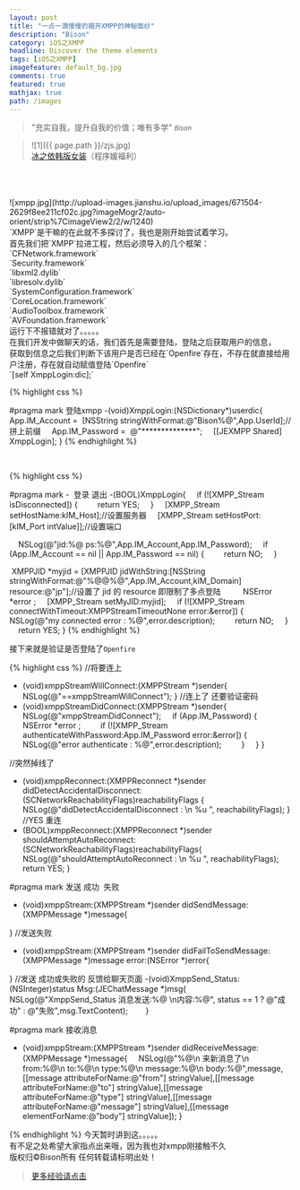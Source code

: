 ```yaml
---
layout: post
title: "一点一滴慢慢的揭开XMPP的神秘面纱"
description: "Bison"
category: iOS之XMPP
headline: Discover the theme elements
tags: [iOS之XMPP]
imagefeature: default_bg.jpg
comments: true
featured: true
mathjax: true
path: /images
---
```


>&quot;充实自我，提升自我的价值；唯有多学&quot;
><small><cite title="Plato">Bison</cite></small>

>![1]({{ page.path }}/zjs.jpg)<br>
>[冰之依韩版女装](http://allluckly.taobao.com/)（程序媛福利）
<br>
<br>
<br>
![xmpp.jpg](http://upload-images.jianshu.io/upload_images/671504-2629f8ee211cf02c.jpg?imageMogr2/auto-orient/strip%7CimageView2/2/w/1240)<br>
`XMPP`是干嘛的在此就不多探讨了，我也是刚开始尝试着学习。<br>
首先我们把`XMPP`拉进工程，然后必须导入的几个框架：<br>
`CFNetwork.framework`<br>
`Security.framework`<br>
`libxml2.dylib`<br>
`libresolv.dylib`<br>
`SystemConfiguration.framework`<br>
`CoreLocation.framework`<br>
`AudioToolbox.framework`<br>
`AVFoundation.framework`<br>
运行下不报错就对了。。。。。<br>
在我们开发中做聊天的话，我们首先是需要登陆，登陆之后获取用户的信息，<br>
获取到信息之后我们判断下该用户是否已经在`Openfire`存在，不存在就直接给用户注册，存在就自动赋值登陆`Openfire`<br>
`[self XmppLogin:dic];`<br>

{% highlight css %}

#pragma mark 登陆xmpp
-(void)XmppLogin:(NSDictionary*)userdic{
    App.IM_Account =  [NSString stringWithFormat:@"Bison%@",App.UserId];//拼上前缀
    App.IM_Password =  @"**************";
    [[JEXMPP Shared] XmppLogin];
}
{% endhighlight %}

<br>

{% highlight css %}

#pragma mark -  登录 退出
-(BOOL)XmppLogin{
    if (![XMPP_Stream isDisconnected]) {
        return YES;
    }
    [XMPP_Stream setHostName:kIM_Host];//设置服务器
    [XMPP_Stream setHostPort:[kIM_Port intValue]];//设置端口

    NSLog(@"jid:%@ ps:%@",App.IM_Account,App.IM_Password);
    if (App.IM_Account == nil || App.IM_Password == nil) {
        return NO;
    }

 XMPPJID *myjid = [XMPPJID jidWithString:[NSString stringWithFormat:@"%@@%@",App.IM_Account,kIM_Domain] resource:@"jp"];//设置了 jid 的 resource 即限制了多点登陆
    
    NSError *error ;
    [XMPP_Stream setMyJID:myjid];
    if (![XMPP_Stream connectWithTimeout:XMPPStreamTimeoutNone error:&error]) {
        NSLog(@"my connected error : %@",error.description);
        return NO;
    }
    return YES;
}
{% endhighlight %}

接下来就是验证是否登陆了`Openfire`<br>

{% highlight css %}
//将要连上
- (void)xmppStreamWillConnect:(XMPPStream *)sender{
    NSLog(@"==xmppStreamWillConnect");
}
//连上了 还要验证密码
- (void)xmppStreamDidConnect:(XMPPStream *)sender{
    NSLog(@"xmppStreamDidConnect");
    if (App.IM_Password) {
        NSError *error ;
        if (![XMPP_Stream authenticateWithPassword:App.IM_Password error:&error]) {
            NSLog(@"error authenticate : %@",error.description);
        }
    }
}

//突然掉线了
- (void)xmppReconnect:(XMPPReconnect *)sender didDetectAccidentalDisconnect:(SCNetworkReachabilityFlags)reachabilityFlags {
    NSLog(@"didDetectAccidentalDisconnect : \n %u ", reachabilityFlags);
}
//YES 重连 
- (BOOL)xmppReconnect:(XMPPReconnect *)sender shouldAttemptAutoReconnect:(SCNetworkReachabilityFlags)reachabilityFlags{
    NSLog(@"shouldAttemptAutoReconnect : \n %u ", reachabilityFlags);
    return YES;
}

#pragma mark 发送 成功  失败
- (void)xmppStream:(XMPPStream *)sender didSendMessage:(XMPPMessage *)message{

}
//发送失败
- (void)xmppStream:(XMPPStream *)sender didFailToSendMessage:(XMPPMessage *)message error:(NSError *)error{

}
//发送 成功或失败的 反馈给聊天页面
-(void)XmppSend_Status:(NSInteger)status Msg:(JEChatMessage *)msg{
    NSLog(@"XmppSend_Status 消息发送:%@ \n内容:%@", status == 1 ? @"成功" : @"失败",msg.TextContent);
   
   
}

#pragma mark 接收消息
- (void)xmppStream:(XMPPStream *)sender didReceiveMessage:(XMPPMessage *)message{
    NSLog(@"%@\n 来新消息了\n from:%@\n to:%@\n type:%@\n message:%@\n body:%@",message,[[message attributeForName:@"from"] stringValue],[[message attributeForName:@"to"] stringValue],[[message attributeForName:@"type"] stringValue],[[message attributeForName:@"message"] stringValue],[[message elementForName:@"body"] stringValue]);
}

{% endhighlight %}
今天暂时讲到这。。。。。<br>
有不足之处希望大家指点出来哦，因为我也对xmpp刚接触不久<br>
版权归©Bison所有 任何转载请标明出处！<br>
 > [更多经验请点击](http://www.allluckly.cn/)








